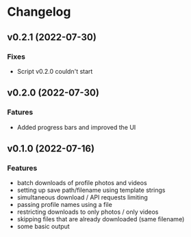 # Changelog

## v0.2.1 (2022-07-30)

### Fixes

 - Script v0.2.0 couldn't start

## v0.2.0 (2022-07-30)

### Fatures

 - Added progress bars and improved the UI

## v0.1.0 (2022-07-16)

### Features

- batch downloads of profile photos and videos
- setting up save path/filename using template strings
- simultaneous download / API requests limiting
- passing profile names using a file
- restricting downloads to only photos / only videos
- skipping files that are already downloaded (same filename)
- some basic output
